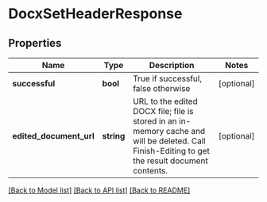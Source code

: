 # DocxSetHeaderResponse

## Properties
Name | Type | Description | Notes
------------ | ------------- | ------------- | -------------
**successful** | **bool** | True if successful, false otherwise | [optional] 
**edited_document_url** | **string** | URL to the edited DOCX file; file is stored in an in-memory cache and will be deleted.  Call Finish-Editing to get the result document contents. | [optional] 

[[Back to Model list]](../README.md#documentation-for-models) [[Back to API list]](../README.md#documentation-for-api-endpoints) [[Back to README]](../README.md)


